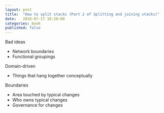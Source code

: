 ```yaml
---
layout: post
title:  "How to split stacks (Part 2 of Splitting and joining stacks)"
date:   2018-07-17 16:20:00
categories: book
published: false
---
```


Bad ideas
- Network boundaries
- Functional groupings

Domain-driven
- Things that hang together conceptually

Boundaries
- Area touched by typical changes
- Who owns typical changes
- Governance for changes
